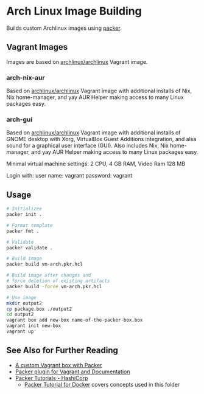 # Arch Linux Image Building

Builds custom Archlinux images using [packer](https://www.packer.io/).

## Vagrant Images

Images are based on [archlinux/archlinux](https://portal.cloud.hashicorp.com/vagrant/discover/archlinux/archlinux)
Vagrant image.

### arch-nix-aur

Based on [archlinux/archlinux](https://portal.cloud.hashicorp.com/vagrant/discover/archlinux/archlinux)
Vagrant image with additional installs of Nix, Nix home-manager, and yay AUR Helper
making access to many Linux packages easy.

### arch-gui

Based on [archlinux/archlinux](https://portal.cloud.hashicorp.com/vagrant/discover/archlinux/archlinux)
Vagrant image with additional installs of GNOME desktop with Xorg,
VirtualBox Guest Additions integration, and alsa sound for a
graphical user interface (GUI).
Also includes Nix, Nix home-manager, and yay AUR Helper
making access to many Linux packages easy.

Minimal virtual machine settings: 2 CPU, 4 GB RAM, Video Ram 128 MB

Login with:
user name: vagrant
password: vagrant

## Usage

```sh
# Initializee
packer init .

# Format template
packer fmt .

# Validate
packer validate .

# Build image
packer build vm-arch.pkr.hcl

# Build image after changes and
# force deletion of existing artifacts
packer build -force vm-arch.pkr.hcl

# Use image
mkdir output2
cp package.box ./output2
cd output2
vagrant box add new-box name-of-the-packer-box.box
vagrant init new-box
vagrant up'
```

## See Also for Further Reading

- [A custom Vagrant box with Packer](https://dev.to/mattdark/a-custom-vagrant-box-with-packer-13ke)
- [Packer plugin for Vagrant and Documentation](https://github.com/hashicorp/packer-plugin-vagrant/tree/main)
- [Packer Tutorials - HashiCorp](https://developer.hashicorp.com/packer/tutorials)
  - [Packer Tutorial for Docker](https://developer.hashicorp.com/packer/tutorials/docker-get-started)
    covers concepts used in this folder
